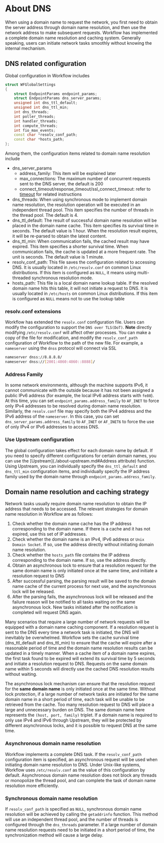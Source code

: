 # About DNS
When using a domain name to request the network, you first need to obtain the server address through domain name resolution, and then use the network address to make subsequent requests. Workflow has implemented a complete domain name resolution and caching system. Generally speaking, users can initiate network tasks smoothly without knowing the internal mechanism.

## DNS related configuration
Global configuration in Workflow includes

~~~cpp
struct WFGlobalSettings
{
    struct EndpointParams endpoint_params;
    struct EndpointParams dns_server_params;
    unsigned int dns_ttl_default;
    unsigned int dns_ttl_min;
    int dns_threads;
    int poller_threads;
    int handler_threads;
    int compute_threads;
    int fio_max_events;
    const char *resolv_conf_path;
    const char *hosts_path;
};
~~~

Among them, the configuration items related to domain name resolution include

* dns_server_params
  * address_family: This item will be explained later
  * max_connections: The maximum number of concurrent requests sent to the DNS server, the default is 200
  * connect_timeout/response_timeout/ssl_connect_timeout: refer to [timeout](about-timeout.md) for related instructions
* dns_threads: When using synchronous mode to implement domain name resolution, the resolution operation will be executed in an independent thread pool. This item specifies the number of threads in the thread pool. The default is 4.
* dns_ttl_default: The result of successful domain name resolution will be placed in the domain name cache. This item specifies its survival time in seconds. The default value is 1 hour. When the resolution result expires, it will be re-parsed to obtain the latest content.
* dns_ttl_min: When communication fails, the cached result may have expired. This item specifies a shorter survival time. When communication fails, the cache is updated at a more frequent rate. The unit is seconds. The default value is 1 minute.
* resolv_conf_path: This file saves the configuration related to accessing DNS. It is usually located in `/etc/resolv.conf` on common Linux distributions. If this item is configured as `NULL`, it means using multi-threaded synchronous resolution mode.
* hosts_path: This file is a local domain name lookup table. If the resolved domain name hits this table, it will not initiate a request to DNS. It is usually located in `/etc/hosts` on common Linux distributions. If this item is configured as `NULL` means not to use the lookup table

### resolv.conf extensions
Workflow has extended the `resolv.conf` configuration file. Users can modify the configuration to support the `DNS over TLS(DoT)`. **Note** directly modifying `/etc/resolv.conf` will affect other processes. You can make a copy of the file for modification, and modify the `resolv_conf_path` configuration of Workflow to the path of the new file. For example, a `nameserver` using the `dnss` protocol will connect via SSL

~~~bash
nameserver dnss://8.8.8.8/
nameserver dnss://[2001:4860:4860::8888]/
~~~

### Address Family
In some network environments, although the machine supports IPv6, it cannot communicate with the outside because it has not been assigned a public IPv6 address (for example, the local IPv6 address starts with `fe80`). At this time, you can set `endpoint_params.address_family` to `AF_INET` to force only IPv4 addresses to be resolved during domain name resolution. Similarly, the `resolv.conf` file may specify both the IPv4 address and the IPv6 address of the `nameserver`. In this case, you can set `dns_server_params.address_family` to `AF_INET` or `AF_INET6` to force the use of only IPv4 or IPv6 addresses to access DNS.

### Use Upstream configuration
The global configuration takes effect for each domain name by default. If you need to specify different configurations for certain domain names, you can use the [Upstream](./about-upstream.md#Address attribute) function. Using Upstream, you can individually specify the `dns_ttl_default` and `dns_ttl_min` configuration items, and individually specify the IP address family used by the domain name through `endpoint_params.address_family`.


## Domain name resolution and caching strategy
Network tasks usually require domain name resolution to obtain the IP address that needs to be accessed. The relevant strategies for domain name resolution in Workflow are as follows:

1. Check whether the domain name cache has the IP address corresponding to the domain name. If there is a cache and it has not expired, use this set of IP addresses.
2. Check whether the domain name is an IPv4, IPv6 address or `Unix Domain Socket`. If so, use the address directly without initiating domain name resolution.
3. Check whether the `hosts_path` file contains the IP address corresponding to the domain name. If so, use the address directly.
4. Obtain an asynchronous lock to ensure that a resolution request for the same domain name is only initiated once at the same time, and initiate a resolution request to DNS
5. After successful parsing, the parsing result will be saved to the domain name cache of the current process for next use, and the asynchronous lock will be released.
6. After the parsing fails, the asynchronous lock will be released and the failure reason will be notified to all tasks waiting on the same asynchronous lock. New tasks initiated after the notification is completed will request DNS again.

Many scenarios that require a large number of network requests will be equipped with a domain name caching component. If a resolution request is sent to the DNS every time a network task is initiated, the DNS will inevitably be overwhelmed. Workflow sets the cache survival time (dns_ttl_default and dns_ttl_min) to ensure that the cache will expire after a reasonable period of time and the domain name resolution results can be updated in a timely manner. When a cache item of a domain name expires, the first task found to be expired will extend its survival time by 5 seconds and initiate a resolution request to DNS. Requests on the same domain name within 5 seconds will directly use the cached DNS resolution results without waiting.

The asynchronous lock mechanism can ensure that the resolution request for the **same domain name** is only initiated once at the same time. Without lock protection, if a large number of network tasks are initiated for the same domain name in a short period of time, each task will be unable to be retrieved from the cache. Too many resolution request to DNS will place a large and unnecessary burden on DNS. The same domain name here represents the `(host, port, family)` triplet. If a domain name is required to only use IPv4 and IPv6 through Upstream, they will be protected by different asynchronous locks, and it is possible to request DNS at the same time.


### Asynchronous domain name resolution
Workflow implements a complete DNS task. If the `resolv_conf_path` configuration item is specified, an asynchronous request will be used when initiating domain name resolution to DNS. Under Unix-like systems, Workflow uses `/etc/resolv.conf` as the value of this configuration by default. Asynchronous domain name resolution does not block any threads or monopolize the thread pool, and can complete the task of domain name resolution more efficiently.

### Synchronous domain name resolution
If `resolv_conf_path` is specified as `NULL`, synchronous domain name resolution will be achieved by calling the `getaddrinfo` function. This method will use an independent thread pool, and the number of threads is configured through the `dns_threads` parameter. If a large number of domain name resolution requests need to be initiated in a short period of time, the synchronization method will cause a large delay.
